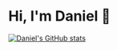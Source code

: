 # Hi, I'm Daniel 👋

[![Daniel's GitHub stats](https://github-readme-stats.vercel.app/api?username=ziegenberg&show_icons=true&theme=dark&hide_rank=true&disable_animations=true)](https://github.com/anuraghazra/github-readme-stats)

<!--
**ziegenberg/ziegenberg** is a ✨ _special_ ✨ repository because its `README.md` (this file) appears on your GitHub profile.

Here are some ideas to get you started:

- 🔭 I’m currently working on ...
- 🌱 I’m currently learning ...
- 👯 I’m looking to collaborate on ...
- 🤔 I’m looking for help with ...
- 💬 Ask me about ...
- 📫 How to reach me: ...
- 😄 Pronouns: ...
- ⚡ Fun fact: ...
-->
